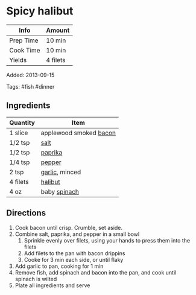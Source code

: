 # Spicy halibut

| Info      | Amount   |
| --------- | -------- |
| Prep Time | 10 min   |
| Cook Time | 10 min   |
| Yields    | 4 filets |

Added: 2013-09-15

Tags: #fish #dinner

## Ingredients

| Quantity | Item                                               |
| -------- | -------------------------------------------------- |
| 1 slice  | applewood smoked [bacon](../_ingredients/bacon.md) |
| 1/2 tsp  | [salt](../_ingredients/salt.md)                    |
| 1/2 tsp  | [paprika](../_ingredients/paprika.md)              |
| 1/4 tsp  | [pepper](../_ingredients/pepper.md)                |
| 2 tsp    | [garlic](../_ingredients/garlic.md), minced        |
| 4 filets | [halibut](../_ingredients/halibut.md)              |
| 4 oz     | baby [spinach](../_ingredients/spinach.md)         |

## Directions

1. Cook bacon until crisp. Crumble, set aside.
2. Combine salt, paprika, and pepper in a small bowl
   1. Sprinkle evenly over filets, using your hands to press them into the filets
   2. Add filets to the pan with bacon drippins
   3. Cooke for 3 min each side, or until flaky
3. Add garlic to pan, cooking for 1 min
4. Remove fish, add spinach and bacon into the pan, and cook until spinach is wilted
5. Plate all ingredients and serve
